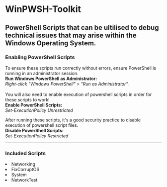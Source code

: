 # WinPWSH-Toolkit
PowerShell Scripts that can be ultilised to debug technical issues that may arise within the Windows Operating System.
<br>
----------------------------------------------------------------------------------------------------------------------
<h3>Enabling PowerShell Scripts</h3>
To ensure these scripts run correctly without errors, ensure PowerShell is running in an administrator session.
<br><b>Run Windows PowerShell as Administrator:</b>
<br><i>Right-click "Windows PowerShell" > "Run as Administrator".</i>
<br>
<br>
You will also need to enable execution of powershell scripts in order for these scripts to work!
<br>
<b>Enable PowerShell Scripts:</b>
<br><i>Set-ExecutionPolicy Unrestricted</i>
<br>

After running these scripts, it's a good security practice to disable execution of powershell script files.
<br>
<b>Disable PowerShell Scripts:</b>
<br><i>Set-ExecutionPolicy Restricted</i>
<br>

----------------------------------------------------------------------------------------------------------------------
<h3>Included Scripts</h3>
<li>Networking<li>FixCorruptOS</li></li>
<li>System<li>NetworkTest</li></li>
